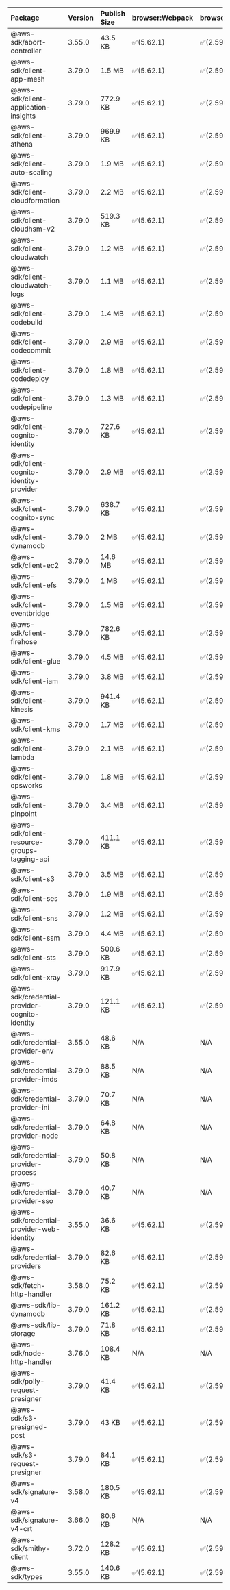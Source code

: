 | Package | Version | Publish Size | browser:Webpack | browser:Rollup | browser:EsBuild |
| :------ | :------ | :----------- | :------ | :----- | :------- |
|@aws-sdk/abort-controller|3.55.0|43.5 KB|✅(5.62.1)|✅(2.59.0)|✅(0.13.12)|
|@aws-sdk/client-app-mesh|3.79.0|1.5 MB|✅(5.62.1)|✅(2.59.0)|✅(0.13.12)|
|@aws-sdk/client-application-insights|3.79.0|772.9 KB|✅(5.62.1)|✅(2.59.0)|✅(0.13.12)|
|@aws-sdk/client-athena|3.79.0|969.9 KB|✅(5.62.1)|✅(2.59.0)|✅(0.13.12)|
|@aws-sdk/client-auto-scaling|3.79.0|1.9 MB|✅(5.62.1)|✅(2.59.0)|✅(0.13.12)|
|@aws-sdk/client-cloudformation|3.79.0|2.2 MB|✅(5.62.1)|✅(2.59.0)|✅(0.13.12)|
|@aws-sdk/client-cloudhsm-v2|3.79.0|519.3 KB|✅(5.62.1)|✅(2.59.0)|✅(0.13.12)|
|@aws-sdk/client-cloudwatch|3.79.0|1.2 MB|✅(5.62.1)|✅(2.59.0)|✅(0.13.12)|
|@aws-sdk/client-cloudwatch-logs|3.79.0|1.1 MB|✅(5.62.1)|✅(2.59.0)|✅(0.13.12)|
|@aws-sdk/client-codebuild|3.79.0|1.4 MB|✅(5.62.1)|✅(2.59.0)|✅(0.13.12)|
|@aws-sdk/client-codecommit|3.79.0|2.9 MB|✅(5.62.1)|✅(2.59.0)|✅(0.13.12)|
|@aws-sdk/client-codedeploy|3.79.0|1.8 MB|✅(5.62.1)|✅(2.59.0)|✅(0.13.12)|
|@aws-sdk/client-codepipeline|3.79.0|1.3 MB|✅(5.62.1)|✅(2.59.0)|✅(0.13.12)|
|@aws-sdk/client-cognito-identity|3.79.0|727.6 KB|✅(5.62.1)|✅(2.59.0)|✅(0.13.12)|
|@aws-sdk/client-cognito-identity-provider|3.79.0|2.9 MB|✅(5.62.1)|✅(2.59.0)|✅(0.13.12)|
|@aws-sdk/client-cognito-sync|3.79.0|638.7 KB|✅(5.62.1)|✅(2.59.0)|✅(0.13.12)|
|@aws-sdk/client-dynamodb|3.79.0|2 MB|✅(5.62.1)|✅(2.59.0)|✅(0.13.12)|
|@aws-sdk/client-ec2|3.79.0|14.6 MB|✅(5.62.1)|✅(2.59.0)|✅(0.13.12)|
|@aws-sdk/client-efs|3.79.0|1 MB|✅(5.62.1)|✅(2.59.0)|✅(0.13.12)|
|@aws-sdk/client-eventbridge|3.79.0|1.5 MB|✅(5.62.1)|✅(2.59.0)|✅(0.13.12)|
|@aws-sdk/client-firehose|3.79.0|782.6 KB|✅(5.62.1)|✅(2.59.0)|✅(0.13.12)|
|@aws-sdk/client-glue|3.79.0|4.5 MB|✅(5.62.1)|✅(2.59.0)|✅(0.13.12)|
|@aws-sdk/client-iam|3.79.0|3.8 MB|✅(5.62.1)|✅(2.59.0)|✅(0.13.12)|
|@aws-sdk/client-kinesis|3.79.0|941.4 KB|✅(5.62.1)|✅(2.59.0)|✅(0.13.12)|
|@aws-sdk/client-kms|3.79.0|1.7 MB|✅(5.62.1)|✅(2.59.0)|✅(0.13.12)|
|@aws-sdk/client-lambda|3.79.0|2.1 MB|✅(5.62.1)|✅(2.59.0)|✅(0.13.12)|
|@aws-sdk/client-opsworks|3.79.0|1.8 MB|✅(5.62.1)|✅(2.59.0)|✅(0.13.12)|
|@aws-sdk/client-pinpoint|3.79.0|3.4 MB|✅(5.62.1)|✅(2.59.0)|✅(0.13.12)|
|@aws-sdk/client-resource-groups-tagging-api|3.79.0|411.1 KB|✅(5.62.1)|✅(2.59.0)|✅(0.13.12)|
|@aws-sdk/client-s3|3.79.0|3.5 MB|✅(5.62.1)|✅(2.59.0)|✅(0.13.12)|
|@aws-sdk/client-ses|3.79.0|1.9 MB|✅(5.62.1)|✅(2.59.0)|✅(0.13.12)|
|@aws-sdk/client-sns|3.79.0|1.2 MB|✅(5.62.1)|✅(2.59.0)|✅(0.13.12)|
|@aws-sdk/client-ssm|3.79.0|4.4 MB|✅(5.62.1)|✅(2.59.0)|✅(0.13.12)|
|@aws-sdk/client-sts|3.79.0|500.6 KB|✅(5.62.1)|✅(2.59.0)|✅(0.13.12)|
|@aws-sdk/client-xray|3.79.0|917.9 KB|✅(5.62.1)|✅(2.59.0)|✅(0.13.12)|
|@aws-sdk/credential-provider-cognito-identity|3.79.0|121.1 KB|✅(5.62.1)|✅(2.59.0)|✅(0.13.12)|
|@aws-sdk/credential-provider-env|3.55.0|48.6 KB|N/A|N/A|N/A|
|@aws-sdk/credential-provider-imds|3.79.0|88.5 KB|N/A|N/A|N/A|
|@aws-sdk/credential-provider-ini|3.79.0|70.7 KB|N/A|N/A|N/A|
|@aws-sdk/credential-provider-node|3.79.0|64.8 KB|N/A|N/A|N/A|
|@aws-sdk/credential-provider-process|3.79.0|50.8 KB|N/A|N/A|N/A|
|@aws-sdk/credential-provider-sso|3.79.0|40.7 KB|N/A|N/A|N/A|
|@aws-sdk/credential-provider-web-identity|3.55.0|36.6 KB|✅(5.62.1)|✅(2.59.0)|✅(0.13.12)|
|@aws-sdk/credential-providers|3.79.0|82.6 KB|✅(5.62.1)|✅(2.59.0)|✅(0.13.12)|
|@aws-sdk/fetch-http-handler|3.58.0|75.2 KB|✅(5.62.1)|✅(2.59.0)|✅(0.13.12)|
|@aws-sdk/lib-dynamodb|3.79.0|161.2 KB|✅(5.62.1)|✅(2.59.0)|✅(0.13.12)|
|@aws-sdk/lib-storage|3.79.0|71.8 KB|✅(5.62.1)|✅(2.59.0)|✅(0.13.12)|
|@aws-sdk/node-http-handler|3.76.0|108.4 KB|N/A|N/A|N/A|
|@aws-sdk/polly-request-presigner|3.79.0|41.4 KB|✅(5.62.1)|✅(2.59.0)|✅(0.13.12)|
|@aws-sdk/s3-presigned-post|3.79.0|43 KB|✅(5.62.1)|✅(2.59.0)|✅(0.13.12)|
|@aws-sdk/s3-request-presigner|3.79.0|84.1 KB|✅(5.62.1)|✅(2.59.0)|✅(0.13.12)|
|@aws-sdk/signature-v4|3.58.0|180.5 KB|✅(5.62.1)|✅(2.59.0)|✅(0.13.12)|
|@aws-sdk/signature-v4-crt|3.66.0|80.6 KB|N/A|N/A|N/A|
|@aws-sdk/smithy-client|3.72.0|128.2 KB|✅(5.62.1)|✅(2.59.0)|✅(0.13.12)|
|@aws-sdk/types|3.55.0|140.6 KB|✅(5.62.1)|✅(2.59.0)|✅(0.13.12)|
